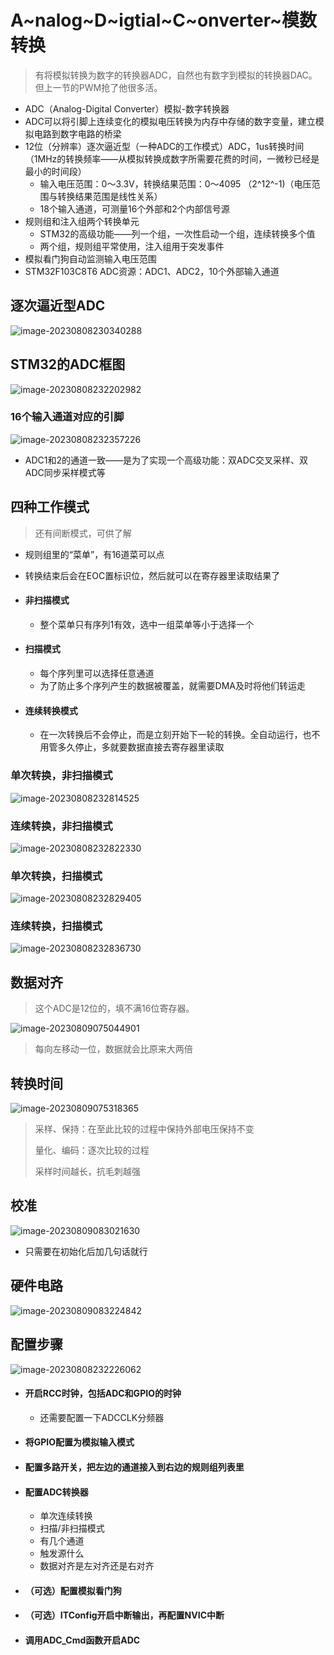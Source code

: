 # A~nalog~D~igtial~C~onverter~模数转换

> 有将模拟转换为数字的转换器ADC，自然也有数字到模拟的转换器DAC。但上一节的PWM抢了他很多活。

- ADC（Analog-Digital Converter）模拟-数字转换器
- ADC可以将引脚上连续变化的模拟电压转换为内存中存储的数字变量，建立模拟电路到数字电路的桥梁
- 12位（分辨率）逐次逼近型（一种ADC的工作模式）ADC，1us转换时间（1MHz的转换频率——从模拟转换成数字所需要花费的时间，一微秒已经是最小的时间段）
  - 输入电压范围：0～3.3V，转换结果范围：0～4095 （2^12^-1)（电压范围与转换结果范围是线性关系）
  - 18个输入通道，可测量16个外部和2个内部信号源
- 规则组和注入组两个转换单元
  - STM32的高级功能——列一个组，一次性启动一个组，连续转换多个值
  - 两个组，规则组平常使用，注入组用于突发事件
- 模拟看门狗自动监测输入电压范围
- STM32F103C8T6 ADC资源：ADC1、ADC2，10个外部输入通道

## 逐次逼近型ADC

![image-20230808230340288](6.0ADC数模转换.assets/image-20230808230340288.png)



## STM32的ADC框图

![image-20230808232202982](6.0ADC数模转换.assets/image-20230808232202982.png)



### 16个输入通道对应的引脚

![image-20230808232357226](6.0ADC数模转换.assets/image-20230808232357226.png)

- ADC1和2的通道一致——是为了实现一个高级功能：双ADC交叉采样、双ADC同步采样模式等



## 四种工作模式

> 还有间断模式，可供了解

- 规则组里的“菜单”，有16道菜可以点
- 转换结束后会在EOC置标识位，然后就可以在寄存器里读取结果了

- #### 非扫描模式

  - 整个菜单只有序列1有效，选中一组菜单等小于选择一个

- #### 扫描模式

  - 每个序列里可以选择任意通道
  - 为了防止多个序列产生的数据被覆盖，就需要DMA及时将他们转运走

- #### 连续转换模式

  - 在一次转换后不会停止，而是立刻开始下一轮的转换。全自动运行，也不用管多久停止，多就要数据直接去寄存器里读取

### 单次转换，非扫描模式

![image-20230808232814525](6.0ADC数模转换.assets/image-20230808232814525.png)

### 连续转换，非扫描模式

![image-20230808232822330](6.0ADC数模转换.assets/image-20230808232822330.png)



### 单次转换，扫描模式

![image-20230808232829405](6.0ADC数模转换.assets/image-20230808232829405.png)



### 连续转换，扫描模式

![image-20230808232836730](6.0ADC数模转换.assets/image-20230808232836730.png)

## 数据对齐

> 这个ADC是12位的，填不满16位寄存器。

![image-20230809075044901](6.0ADC数模转换.assets/image-20230809075044901.png)

> 每向左移动一位，数据就会比原来大两倍

## 转换时间

![image-20230809075318365](6.0ADC数模转换.assets/image-20230809075318365.png)

> 采样、保持：在至此比较的过程中保持外部电压保持不变
>
> 量化、编码：逐次比较的过程
>
> 采样时间越长，抗毛刺越强

## 校准

![image-20230809083021630](6.0ADC数模转换.assets/image-20230809083021630.png)

- 只需要在初始化后加几句话就行

## 硬件电路

![image-20230809083224842](6.0ADC数模转换.assets/image-20230809083224842.png)

## 配置步骤

![image-20230808232226062](6.0ADC数模转换.assets/image-20230808232226062.png)



- #### 开启RCC时钟，包括ADC和GPIO的时钟

  - 还需要配置一下ADCCLK分频器

- #### 将GPIO配置为模拟输入模式

- #### 配置多路开关，把左边的通道接入到右边的规则组列表里

- #### 配置ADC转换器

  - 单次连续转换
  - 扫描/非扫描模式
  - 有几个通道
  - 触发源什么
  - 数据对齐是左对齐还是右对齐

- #### （可选）配置模拟看门狗

- #### （可选）ITConfig开启中断输出，再配置NVIC中断

- #### 调用ADC_Cmd函数开启ADC

